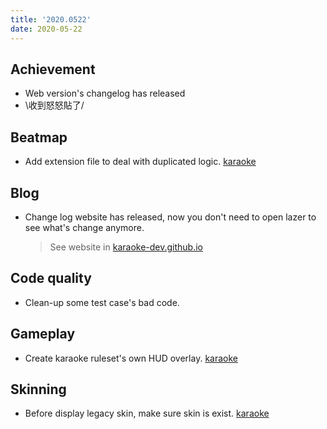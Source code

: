 ```yaml
---
title: '2020.0522'
date: 2020-05-22
---
```


## Achievement

- Web version's changelog has released
- \收到怒怒貼了/

## Beatmap

- Add extension file to deal with duplicated logic. [karaoke](#87@andy840119)

## Blog

- Change log website has released, now you don't need to open lazer to see what's change anymore.
    
  > See website in [karaoke-dev.github.io](https://karaoke-dev.github.io/) 

## Code quality

- Clean-up some test case's bad code.

## Gameplay

- Create karaoke ruleset's own HUD overlay. [karaoke](#86@andy840119)

## Skinning

- Before display legacy skin, make sure skin is exist. [karaoke](#84@andy840119)